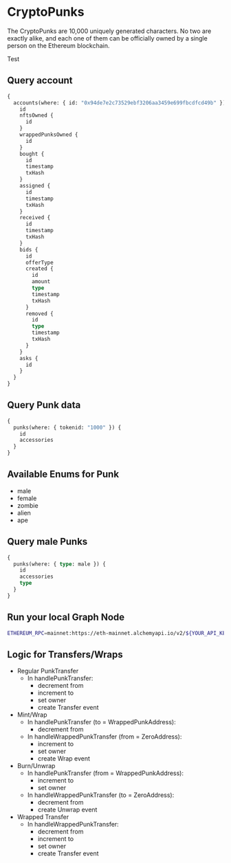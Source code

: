 # CryptoPunks

The CryptoPunks are 10,000 uniquely generated characters.
No two are exactly alike, and each one of them can be officially owned by a single person on the Ethereum blockchain.

Test

## Query account

```graphql
{
  accounts(where: { id: "0x94de7e2c73529ebf3206aa3459e699fbcdfcd49b" }) {
    id
    nftsOwned {
      id
    }
    wrappedPunksOwned {
      id
    }
    bought {
      id
      timestamp
      txHash
    }
    assigned {
      id
      timestamp
      txHash
    }
    received {
      id
      timestamp
      txHash
    }
    bids {
      id
      offerType
      created {
        id
        amount
        type
        timestamp
        txHash
      }
      removed {
        id
        type
        timestamp
        txHash
      }
    }
    asks {
      id
    }
  }
}
```

## Query Punk data

```graphql
{
  punks(where: { tokenid: "1000" }) {
    id
    accessories
  }
}
```

## Available Enums for Punk

- male
- female
- zombie
- alien
- ape

## Query male Punks

```graphql
{
  punks(where: { type: male }) {
    id
    accessories
    type
  }
}
```

## Run your local Graph Node

```bash
ETHEREUM_RPC=mainnet:https://eth-mainnet.alchemyapi.io/v2/${YOUR_API_KEY} docker compose up
```

## Logic for Transfers/Wraps

- Regular PunkTransfer
  - In handlePunkTransfer:
    - decrement from
    - increment to
    - set owner
    - create Transfer event
- Mint/Wrap
  - In handlePunkTransfer (to = WrappedPunkAddress):
    - decrement from
  - In handleWrappedPunkTransfer (from = ZeroAddress):
    - increment to
    - set owner
    - create Wrap event
- Burn/Unwrap
  - In handlePunkTransfer (from = WrappedPunkAddress):
    - increment to
    - set owner
  - In handleWrappedPunkTransfer (to = ZeroAddress):
    - decrement from
    - create Unwrap event
- Wrapped Transfer
  - In handleWrappedPunkTransfer:
    - decrement from
    - increment to
    - set owner
    - create Transfer event

